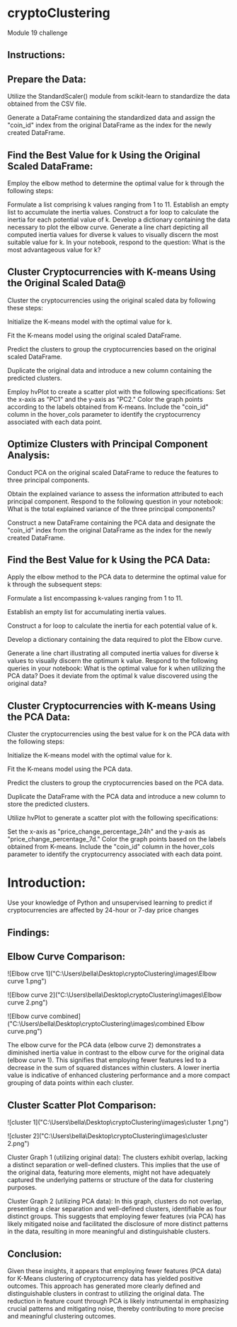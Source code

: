 # cryptoClustering
Module 19 challenge

## Instructions:
## Prepare the Data:

Utilize the StandardScaler() module from scikit-learn to standardize the data obtained from the CSV file.

Generate a DataFrame containing the standardized data and assign the "coin_id" index from the original DataFrame as the index for the newly created DataFrame.
## Find the Best Value for k Using the Original Scaled DataFrame:

Employ the elbow method to determine the optimal value for k through the following steps:

Formulate a list comprising k values ranging from 1 to 11.
Establish an empty list to accumulate the inertia values.
Construct a for loop to calculate the inertia for each potential value of k.
Develop a dictionary containing the data necessary to plot the elbow curve.
Generate a line chart depicting all computed inertia values for diverse k values to visually discern the most suitable value for k.
In your notebook, respond to the question: What is the most advantageous value for k?
## Cluster Cryptocurrencies with K-means Using the Original Scaled Data@
Cluster the cryptocurrencies using the original scaled data by following these steps:

Initialize the K-means model with the optimal value for k.

Fit the K-means model using the original scaled DataFrame.

Predict the clusters to group the cryptocurrencies based on the original scaled DataFrame.

Duplicate the original data and introduce a new column containing the predicted clusters.

Employ hvPlot to create a scatter plot with the following specifications:
Set the x-axis as "PC1" and the y-axis as "PC2."
Color the graph points according to the labels obtained from K-means.
Include the "coin_id" column in the hover_cols parameter to identify the cryptocurrency associated with each data point.

## Optimize Clusters with Principal Component Analysis:

Conduct PCA on the original scaled DataFrame to reduce the features to three principal components.

Obtain the explained variance to assess the information attributed to each principal component. Respond to the following question in your notebook: What is the total explained variance of the three principal components?

Construct a new DataFrame containing the PCA data and designate the "coin_id" index from the original DataFrame as the index for the newly created DataFrame.

## Find the Best Value for k Using the PCA Data:


Apply the elbow method to the PCA data to determine the optimal value for k through the subsequent steps:

Formulate a list encompassing k-values ranging from 1 to 11.

Establish an empty list for accumulating inertia values.

Construct a for loop to calculate the inertia for each potential value of k.

Develop a dictionary containing the data required to plot the Elbow curve.

Generate a line chart illustrating all computed inertia values for diverse k values to visually discern the optimum k value.
Respond to the following queries in your notebook: What is the optimal value for k when utilizing the PCA data? Does it deviate from the optimal k value discovered using the original data?

## Cluster Cryptocurrencies with K-means Using the PCA Data:


Cluster the cryptocurrencies using the best value for k on the PCA data with the following steps:

Initialize the K-means model with the optimal value for k.

Fit the K-means model using the PCA data.

Predict the clusters to group the cryptocurrencies based on the PCA data.

Duplicate the DataFrame with the PCA data and introduce a new column to store the predicted clusters.

Utilize hvPlot to generate a scatter plot with the following specifications:

Set the x-axis as "price_change_percentage_24h" and the y-axis as "price_change_percentage_7d."
Color the graph points based on the labels obtained from K-means.
Include the "coin_id" column in the hover_cols parameter to identify the cryptocurrency associated with each data point.

# Introduction:
Use your knowledge of Python and unsupervised learning to predict if cryptocurrencies are affected by 24-hour or 7-day price changes

## Findings:

## Elbow Curve Comparison:

![Elbow crve 1]("C:\Users\bella\Desktop\cryptoClustering\images\Elbow curve 1.png")

![Elbow curve 2]("C:\Users\bella\Desktop\cryptoClustering\images\Elbow curve 2.png")

![Elbow curve combined]("C:\Users\bella\Desktop\cryptoClustering\images\combined Elbow curve.png")


The elbow curve for the PCA data (elbow curve 2) demonstrates a diminished inertia value in contrast to the elbow curve for the original data (elbow curve 1). This signifies that employing fewer features led to a decrease in the sum of squared distances within clusters. A lower inertia value is indicative of enhanced clustering performance and a more compact grouping of data points within each cluster.

## Cluster Scatter Plot Comparison:

![cluster 1]("C:\Users\bella\Desktop\cryptoClustering\images\cluster 1.png")

![cluster 2]("C:\Users\bella\Desktop\cryptoClustering\images\cluster 2.png")

Cluster Graph 1 (utilizing original data): The clusters exhibit overlap, lacking a distinct separation or well-defined clusters. This implies that the use of the original data, featuring more elements, might not have adequately captured the underlying patterns or structure of the data for clustering purposes.

Cluster Graph 2 (utilizing PCA data): In this graph, clusters do not overlap, presenting a clear separation and well-defined clusters, identifiable as four distinct groups. This suggests that employing fewer features (via PCA) has likely mitigated noise and facilitated the disclosure of more distinct patterns in the data, resulting in more meaningful and distinguishable clusters.

## Conclusion:


Given these insights, it appears that employing fewer features (PCA data) for K-Means clustering of cryptocurrency data has yielded positive outcomes. This approach has generated more clearly defined and distinguishable clusters in contrast to utilizing the original data. The reduction in feature count through PCA is likely instrumental in emphasizing crucial patterns and mitigating noise, thereby contributing to more precise and meaningful clustering outcomes.
